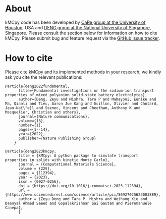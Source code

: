 # About
kMCpy code has been developed by [CaRe group at the University of Houston](https://caneparesearch.org/news/), USA and [DENG group at the National University of Singapore](https://matsci.dev), Singapore. Please consult the section below for information on how to cite kMCpy. Please submit bug and feature request via the [GitHub issue tracker](https://github.com/caneparesearch/kMCpy/issues).
# How to cite
Please cite kMCpy and its implemented methods in your research, we kindly ask you cite the relevant publications:

    @article{deng2022fundamental,
          title={Fundamental investigations on the sodium-ion transport properties of mixed polyanion solid-state battery electrolytes},
          author={Deng, Zeyu and Mishra, Tara P and Mahayoni, Eunike and Ma, Qianli and Tieu, Aaron Jue Kang and Guillon, Olivier and Chotard, Jean-No{\"e}l and Seznec, Vincent and Cheetham, Anthony K and Masquelier, Christian and others},
          journal={Nature communications},
          volume={13},
          number={1},
          pages={1--14},
          year={2022},
          publisher={Nature Publishing Group}
        }

    @article{deng2023kmcpy,
          title = {kMCpy: A python package to simulate transport properties in solids with kinetic Monte Carlo},
          journal = {Computational Materials Science},
          volume = {229},
          pages = {112394},
          year = {2023},
          issn = {0927-0256},
          doi = {https://doi.org/10.1016/j.commatsci.2023.112394},
          url = {https://www.sciencedirect.com/science/article/pii/S0927025623003889},
          author = {Zeyu Deng and Tara P. Mishra and Weihang Xie and Daanyal Ahmed Saeed and Gopalakrishnan Sai Gautam and Pieremanuele Canepa},
          }